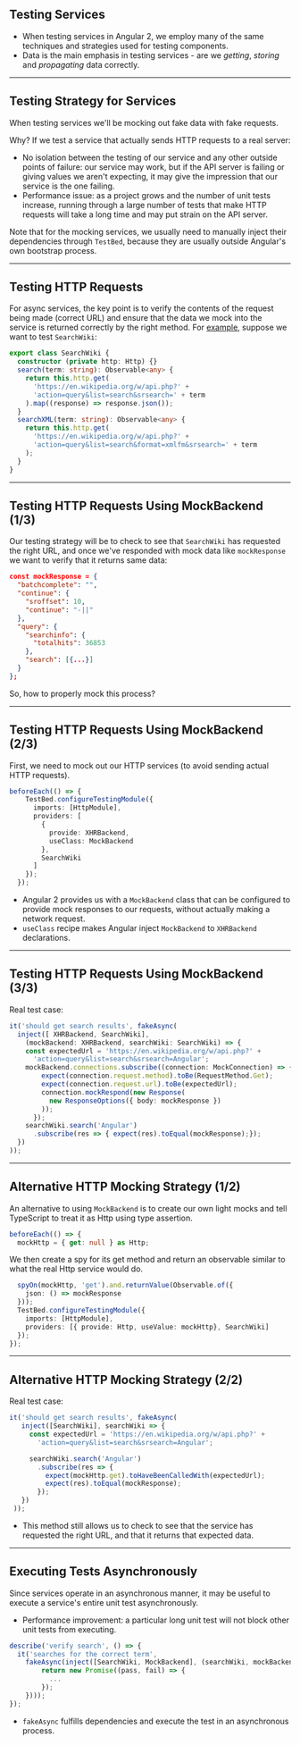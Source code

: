 ## Testing Services

- When testing services in Angular 2, we employ many of the same techniques and strategies used for testing components.
- Data is the main emphasis in testing services - are we _getting_, _storing_ and _propagating_ data correctly.

---

## Testing Strategy for Services

When testing services we'll be mocking out fake data with fake requests.

Why? If we test a service that actually sends HTTP requests to a real server:

- No isolation between the testing of our service and any other outside points of failure: our service may work, but if the API server is failing or giving values we aren't expecting, it may give the impression that our service is the one failing.
- Performance issue: as a project grows and the number of unit tests increase, running through a large number of tests that make HTTP requests will take a long time and may put strain on the API server.

Note that for the mocking services, we usually need to manually inject their dependencies through `TestBed`, because they are usually outside Angular's own bootstrap process.

---

## Testing HTTP Requests

For async services, the key point is to verify the contents of the request being made (correct URL) and ensure that the data we mock into the service is returned correctly by the right method. For [example](http://plnkr.co/edit/K9gzDOcEOcmfFaOacdKZ?p=preview), suppose we want to test `SearchWiki`:

```ts
export class SearchWiki {
  constructor (private http: Http) {}
  search(term: string): Observable<any> {
    return this.http.get(
      'https://en.wikipedia.org/w/api.php?' +
      'action=query&list=search&srsearch=' + term
    ).map((response) => response.json());
  }
  searchXML(term: string): Observable<any> {
    return this.http.get(
      'https://en.wikipedia.org/w/api.php?' +
      'action=query&list=search&format=xmlfm&srsearch=' + term
    );
  }
}
```

---

## Testing HTTP Requests Using MockBackend (1/3)

Our testing strategy will be to check to see that `SearchWiki` has requested the right URL, and once we've responded with mock data like `mockResponse` we want to verify that it returns same data:

```json
const mockResponse = {
  "batchcomplete": "",
  "continue": {
    "sroffset": 10,
    "continue": "-||"
  },
  "query": {
    "searchinfo": {
      "totalhits": 36853
    },
    "search": [{...}]
  }
};
```

So, how to properly mock this process?

---

## Testing HTTP Requests Using MockBackend (2/3)

First, we need to mock out our HTTP services (to avoid sending actual HTTP requests).

```ts
beforeEach(() => {
    TestBed.configureTestingModule({
      imports: [HttpModule],
      providers: [
        {
          provide: XHRBackend,
          useClass: MockBackend
        },
        SearchWiki
      ]
    });
  });
```

- Angular 2 provides us with a `MockBackend` class that can be configured to provide mock responses to our requests, without actually making a network request.
- `useClass` recipe makes Angular inject `MockBackend` to `XHRBackend` declarations.

---

## Testing HTTP Requests Using MockBackend (3/3)

Real test case:

```ts
it('should get search results', fakeAsync(
  inject([ XHRBackend, SearchWiki],
    (mockBackend: XHRBackend, searchWiki: SearchWiki) => {
    const expectedUrl = 'https://en.wikipedia.org/w/api.php?' +
      'action=query&list=search&srsearch=Angular';
    mockBackend.connections.subscribe((connection: MockConnection) => {
        expect(connection.request.method).toBe(RequestMethod.Get);
        expect(connection.request.url).toBe(expectedUrl);
        connection.mockRespond(new Response(
          new ResponseOptions({ body: mockResponse })
        ));
      });
    searchWiki.search('Angular')
      .subscribe(res => { expect(res).toEqual(mockResponse);});
  })
));
```

---

## Alternative HTTP Mocking Strategy (1/2)

An alternative to using `MockBackend` is to create our own light mocks and tell TypeScript to treat it as Http using type assertion.

```ts
beforeEach(() => {
  mockHttp = { get: null } as Http;
```

We then create a spy for its get method and return an observable similar to what the real Http service would do.

```ts
  spyOn(mockHttp, 'get').and.returnValue(Observable.of({
    json: () => mockResponse
  }));
  TestBed.configureTestingModule({
    imports: [HttpModule],
    providers: [{ provide: Http, useValue: mockHttp}, SearchWiki]
  });
});
```

---

## Alternative HTTP Mocking Strategy (2/2)

Real test case:

```ts
it('should get search results', fakeAsync(
   inject([SearchWiki], searchWiki => {
     const expectedUrl = 'https://en.wikipedia.org/w/api.php?' +
       'action=query&list=search&srsearch=Angular';

     searchWiki.search('Angular')
       .subscribe(res => {
         expect(mockHttp.get).toHaveBeenCalledWith(expectedUrl);
         expect(res).toEqual(mockResponse);
       });
   })
 ));
```

- This method still allows us to check to see that the service has requested the right URL, and that it returns that expected data.

---

## Executing Tests Asynchronously

Since services operate in an asynchronous manner, it may be useful to execute a service's entire unit test asynchronously.

- Performance improvement: a particular long unit test will not block other unit tests from executing.

```ts
describe('verify search', () => {
  it('searches for the correct term',
    fakeAsync(inject([SearchWiki, MockBackend], (searchWiki, mockBackend) => {
        return new Promise((pass, fail) => {
          ...
        });
    })));
});
```

- `fakeAsync` fulfills dependencies and execute the test in an asynchronous process.